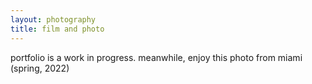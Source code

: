 ```yaml
---
layout: photography
title: film and photo
---
```

portfolio is a work in progress. meanwhile, enjoy this photo from miami (spring, 2022)

